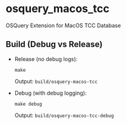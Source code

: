 # osquery_macos_tcc
OSQuery Extension for MacOS TCC Database
## Build (Debug vs Release)

- Release (no debug logs):
    ```
    make
    ```
    Output: `build/osquery-macos-tcc`

- Debug (with debug logging):
    ```
    make debug
    ```
    Output: `build/osquery-macos-tcc-debug`
